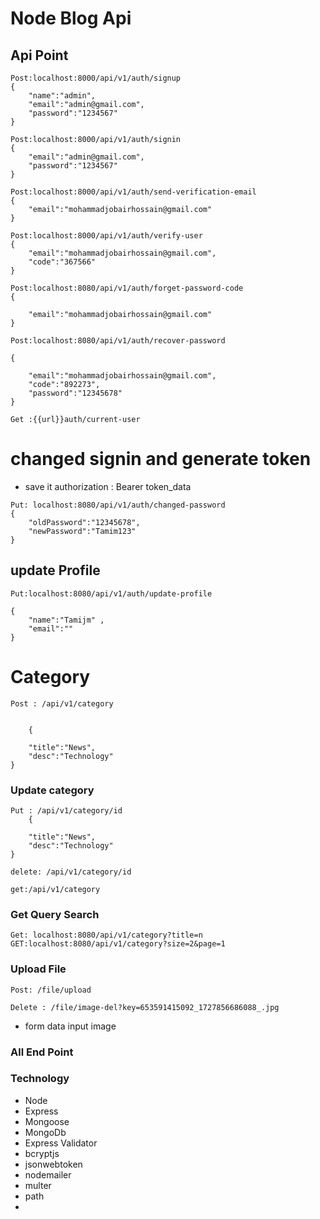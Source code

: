 # Node Blog Api

## Api Point

```
Post:localhost:8000/api/v1/auth/signup
{
    "name":"admin",
    "email":"admin@gmail.com",
    "password":"1234567"
}
```

```
Post:localhost:8000/api/v1/auth/signin
{
    "email":"admin@gmail.com",
    "password":"1234567"
}
```

```
Post:localhost:8000/api/v1/auth/send-verification-email
{
    "email":"mohammadjobairhossain@gmail.com"
}

```

```
Post:localhost:8000/api/v1/auth/verify-user
{
    "email":"mohammadjobairhossain@gmail.com",
    "code":"367566"
}
```

```
Post:localhost:8080/api/v1/auth/forget-password-code
{

    "email":"mohammadjobairhossain@gmail.com"
}

```

```
Post:localhost:8080/api/v1/auth/recover-password

{

    "email":"mohammadjobairhossain@gmail.com",
    "code":"892273",
    "password":"12345678"
}
```

```
Get :{{url}}auth/current-user
```

# changed signin and generate token

- save it authorization : Bearer token_data

```
Put: localhost:8080/api/v1/auth/changed-password
{
    "oldPassword":"12345678",
    "newPassword":"Tamim123"
}
```

## update Profile

```
Put:localhost:8080/api/v1/auth/update-profile

{
    "name":"Tamijm" ,
    "email":""
}
```

# Category

```
Post : /api/v1/category


    {

    "title":"News",
    "desc":"Technology"
}

```

### Update category

```
Put : /api/v1/category/id
    {

    "title":"News",
    "desc":"Technology"
}

delete: /api/v1/category/id

get:/api/v1/category

```

### Get Query Search

```
Get: localhost:8080/api/v1/category?title=n
GET:localhost:8080/api/v1/category?size=2&page=1

```

### Upload File

```
Post: /file/upload

Delete : /file/image-del?key=653591415092_1727856686088_.jpg

```

- form data input image

### All End Point

### Technology

- Node
- Express
- Mongoose
- MongoDb
- Express Validator
- bcryptjs
- jsonwebtoken
- nodemailer
- multer
- path
-
